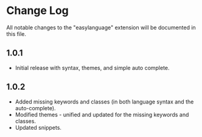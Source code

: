 # Change Log

All notable changes to the "easylanguage" extension will be documented in this file.


## 1.0.1

- Initial release with syntax, themes, and simple auto complete.

## 1.0.2

- Added missing keywords and classes (in both language syntax and the auto-complete). 
- Modified themes - unified and updated for the missing keywords and classes. 
- Updated snippets. 

